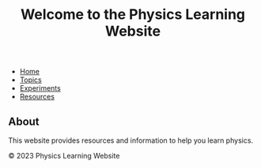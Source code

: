 <!DOCTYPE html>
<html>
<head>
  <title>Physics Learning Website</title>
  <link rel="stylesheet" type="text/css" href="style.css">
</head>
<body>
  <header>
    <h1>Welcome to the Physics Learning Website</h1>
  </header>

  <nav>
    <ul>
      <li><a href="index.html">Home</a></li>
      <li><a href="topics.html">Topics</a></li>
      <li><a href="experiments.html">Experiments</a></li>
      <li><a href="resources.html">Resources</a></li>
    </ul>
  </nav>

  <section>
    <h2>About</h2>
    <p>This website provides resources and information to help you learn physics.</p>
  </section>

  <footer>
    <p>&copy; 2023 Physics Learning Website</p>
  </footer>
</body>
</html>
